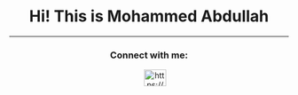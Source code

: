 

<h1 align="center">Hi! This is Mohammed Abdullah</h1>
<hr>

<h3 align="center">Connect with me:</h3>
<p align="center">
<a href="https://www.linkedin.com/in/curious-mohammed-abdullah/" target="blank"><i class="fa-brands fa-linkedin" alt="https://www.linkedin.com/in/curious-mohammed-abdullah/"></i></a>
  &ensp;
  <a href="https://www.hackerrank.com/md_abdullah" target="blank"><i class="fa-brands fa-hackerrank"></i></a>
  &ensp;
  <a href="https://www.hackerearth.com/@mohammed.abdullah" target="blank"><img align="center" src="https://cdn.jsdelivr.net/npm/simple-icons@3.0.1/icons/hackerearth.svg" alt="https://www.hackerearth.com/@mohammed.abdullah" height="30" width="40" /></a>
</p>
